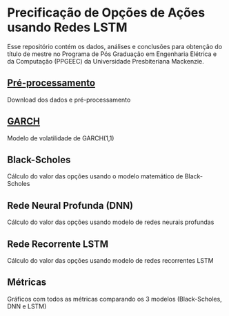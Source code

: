 # Precificação de Opções de Ações usando Redes LSTM

Esse repositório contém os dados, análises e conclusões para obtenção do título de mestre no Programa de Pós Graduação em Engenharia Elétrica e da Computação (PPGEEC) da Universidade Presbiteriana Mackenzie.

## [Pré-processamento](https://github.com/fernandofsilva/LSTM_Option_Pricing/blob/main/notebooks/00_pre_processamento.ipynb)
Download dos dados e pré-processamento

## [GARCH](https://github.com/fernandofsilva/LSTM_Option_Pricing/blob/main/notebooks/01_garch_volatilidade.ipynb)
Modelo de volatilidade de GARCH(1,1)

## Black-Scholes
Cálculo do valor das opções usando o modelo matemático de Black-Scholes

## Rede Neural Profunda (DNN)
Cálculo do valor das opções usando modelo de redes neurais profundas

## Rede Recorrente LSTM
Cálculo do valor das opções usando modelo de redes recorrentes LSTM

## Métricas
Gráficos com todos as métricas comparando os 3 modelos (Black-Scholes, DNN e LSTM)
